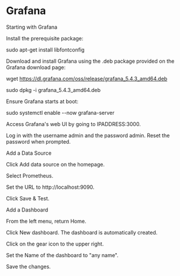 # Grafana

Starting with Grafana

Install the prerequisite package:

sudo apt-get install libfontconfig

Download and install Grafana using the .deb package provided on the Grafana download page:

wget https://dl.grafana.com/oss/release/grafana_5.4.3_amd64.deb

sudo dpkg -i grafana_5.4.3_amd64.deb

Ensure Grafana starts at boot:

sudo systemctl enable --now grafana-server

Access Grafana's web UI by going to IPADDRESS:3000.

Log in with the username admin and the password admin. Reset the password when prompted.

Add a Data Source

Click Add data source on the homepage.

Select Prometheus.

Set the URL to http://localhost:9090.

Click Save & Test.

Add a Dashboard

From the left menu, return Home.

Click New dashboard. The dashboard is automatically created.

Click on the gear icon to the upper right.

Set the Name of the dashboard to "any name".

Save the changes.
